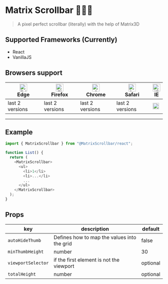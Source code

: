 # Matrix Scrollbar 🔭👩‍🚀

> A pixel perfect scrollbar (literally)
> with the help of Matrix3D

## Supported Frameworks (Currently)

- React
- VanillaJS

## Browsers support

| [<img src="https://raw.githubusercontent.com/alrra/browser-logos/master/src/edge/edge_48x48.png" alt="Edge" width="24px" height="24px" />](http://godban.github.io/browsers-support-badges/)</br>Edge | [<img src="https://raw.githubusercontent.com/alrra/browser-logos/master/src/firefox/firefox_48x48.png" alt="Firefox" width="24px" height="24px" />](http://godban.github.io/browsers-support-badges/)</br>Firefox | [<img src="https://raw.githubusercontent.com/alrra/browser-logos/master/src/chrome/chrome_48x48.png" alt="Chrome" width="24px" height="24px" />](http://godban.github.io/browsers-support-badges/)</br>Chrome | [<img src="https://raw.githubusercontent.com/alrra/browser-logos/master/src/safari/safari_48x48.png" alt="Safari" width="24px" height="24px" />](http://godban.github.io/browsers-support-badges/)</br>Safari | [<img src="http://iconshow.me/media/images/Application/mozilla-icons/png/48/internet_explorer.png" alt="IE" width="24px" height="24px" />](http://godban.github.io/browsers-support-badges/)</br>IE |
| ----------------------------------------------------------------------------------------------------------------------------------------------------------------------------------------------------- |----------------------------------------------------------------------------------------------------------------------------------------------------------------------------------------------------------------- | ------------------------------------------------------------------------------------------------------------------------------------------------------------------------------------------------------------- | ------------------------------------------------------------------------------------------------------------------------------------------------------------------------------------------------------------- | ----------------------------------------------------------------------------------------------------------------------------------------------------------------------------------------------------------- |
| last 2 versions | last 2 versions | last 2 versions | last 2 versions | <img src="https://upload.wikimedia.org/wikipedia/commons/thumb/8/8f/Flat_cross_icon.svg/1024px-Flat_cross_icon.svg.png" height="20" />                                            |

---

## Example

```js
import { MatrixScrollbar } from "@MatrixScrollbar/react";

function List() {
  return (
    <MatrixScrollbar>
      <ul>
        <li>1</li>
        <li>...</li>
        ...
      </ul>
    </MatrixScrollbar>
  );
}
```

## Props

| key                | description                                 | default  |
| ------------------ | ------------------------------------------- | -------- |
| `autoHideThumb`    | Defines how to map the values into the grid | false    |
| `minThumbHeight`   | number                                      | 30       |
| `viewportSelector` | if the first element is not the viewport    | optional |
| `totalHeight`      | number                                      | optional |

